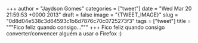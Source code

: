 
+++
author = "Jaydson Gomes"
categories = ["tweet"]
date = "Wed Mar 20 21:59:53 +0000 2013"
draft = false
image = "{TWEET_IMAGE}"
slug = "0d8d04e538c3d64593c1b6d7876c70c0725273f3"
tags = ["tweet"]
title = """Fico feliz quando consigo..."""
+++
Fico feliz quando consigo converter/convencer alguém a usar o Firefox :)
